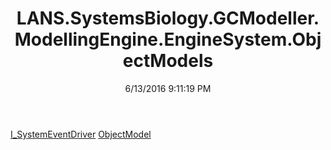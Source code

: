 ﻿---
title: LANS.SystemsBiology.GCModeller.ModellingEngine.EngineSystem.ObjectModels
date: 6/13/2016 9:11:19 PM
---

[I_SystemEventDriver](T-LANS.SystemsBiology.GCModeller.ModellingEngine.EngineSystem.ObjectModels.I_SystemEventDriver.html)
[ObjectModel](T-LANS.SystemsBiology.GCModeller.ModellingEngine.EngineSystem.ObjectModels.ObjectModel.html)
